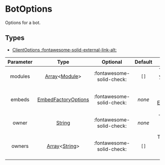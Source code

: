 # BotOptions

Options for a bot.

## Types
- [ClientOptions :fontawesome-solid-external-link-alt:](https://discord.js.org/#/docs/main/stable/typedef/ClientOptions)

| Parameter | Type                    | Optional                  | Default | Description |
| :-------: | :---------------------: | :-----------------------: | :-----: | :---------: |
| modules   | [Array]&lt;[Module]&gt; | :fontawesome-solid-check: | `[]`    | The modules you want the bot to use |
| embeds    | [EmbedFactoryOptions]   | :fontawesome-solid-check: | *none*  | Options for the [EmbedFactory] of this bot |
| owner     | [String]                | :fontawesome-solid-check: | *none*  | The owner of the bot, if there's one |
| owners    | [Array]&lt;[String]&gt; | :fontawesome-solid-check: | `[]`    | The owners of the bot, if there's multiple |



[Module]: ../classes/Module.md
[EmbedFactory]: ../classes/EmbedFactory.md
[EmbedFactoryOptions]: EmbedFactoryOptions.md

[Array]: https://developer.mozilla.org/en-US/docs/Web/JavaScript/Reference/Global_Objects/Array
[String]: https://developer.mozilla.org/en-US/docs/Web/JavaScript/Reference/Global_Objects/String